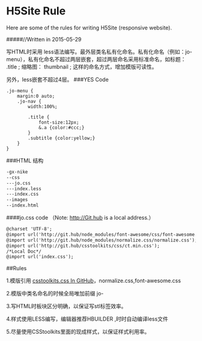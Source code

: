 # H5Site Rule
Here are some of the rules for writing H5Site (responsive website).

#####//Written in 2015-05-29

写HTML时采用 less语法编写。最外层类名私有化命名。私有化命名（例如：jo-menu），私有化命名不超过两层嵌套，超过两层命名采用标准命名，如标题： .title ; 缩略图： thumbnail ; 这样的命名方式，增加模版可读性。

另外，less嵌套不超过4层。
###YES Code

	.jo-menu {
		margin:0 auto;
		.jo-nav {
			width:100%;
			
			.title {
				font-size:12px;
				&.a {color:#ccc;}
			}
			.subtitle {color:yellow;}
		}
	}

###HTML 结构
```html
-gx-nike
--css
---jo.css
---index.less
---index.css
--images
--index.html
```

####jo.css code （Note: http://Git.hub is a local address.）
```html
@charset 'UTF-8';
@import url('http://git.hub/node_modules/font-awesome/css/font-awesome.min.css');
@import url('http://git.hub/node_modules/normalize.css/normalize.css');
@import url('http://git.hub/csstoolkits/css/ct.min.css');
/*Local Doc*/
@import url('index.css');
```


##Rules

1.模版引用 [csstoolkits.css In GitHub](http://github.com/bairongsoft/csstoolkits)，normalize.css,font-awesome.css

2.模版中类名命名的时候全局唯加前缀 jo- 

3.写HTML时板块区分明确，以保证写stl标签效率。

4.样式使用LESS编写，编辑器推荐HBUILDER ,时时自动编译less文件

5.尽量使用CSStoolkits里面的现成样式，以保证样式利用率。


